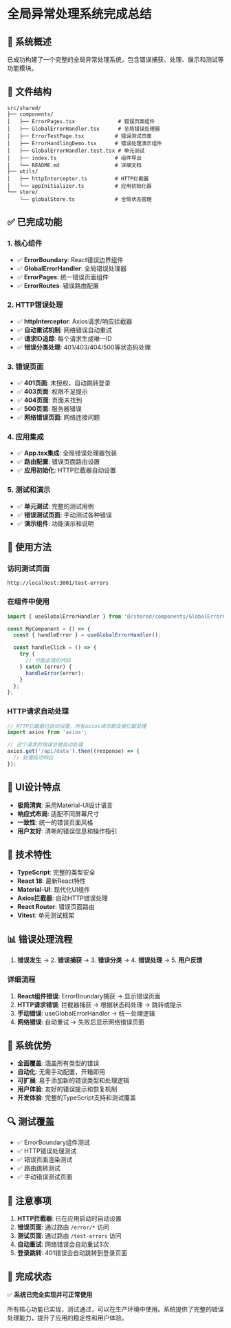 # 全局异常处理系统完成总结

## 🎯 系统概述

已成功构建了一个完整的全局异常处理系统，包含错误捕获、处理、展示和测试等功能模块。

## 📁 文件结构

```
src/shared/
├── components/
│   ├── ErrorPages.tsx              # 错误页面组件
│   ├── GlobalErrorHandler.tsx      # 全局错误处理器
│   ├── ErrorTestPage.tsx          # 错误测试页面
│   ├── ErrorHandlingDemo.tsx      # 错误处理演示组件
│   ├── GlobalErrorHandler.test.tsx # 单元测试
│   ├── index.ts                   # 组件导出
│   └── README.md                  # 详细文档
├── utils/
│   ├── httpInterceptor.ts         # HTTP拦截器
│   └── appInitializer.ts          # 应用初始化器
└── store/
    └── globalStore.ts             # 全局状态管理
```

## ✅ 已完成功能

### 1. 核心组件

- ✅ **ErrorBoundary**: React错误边界组件
- ✅ **GlobalErrorHandler**: 全局错误处理器
- ✅ **ErrorPages**: 统一错误页面组件
- ✅ **ErrorRoutes**: 错误路由配置

### 2. HTTP错误处理

- ✅ **httpInterceptor**: Axios请求/响应拦截器
- ✅ **自动重试机制**: 网络错误自动重试
- ✅ **请求ID追踪**: 每个请求生成唯一ID
- ✅ **错误分类处理**: 401/403/404/500等状态码处理

### 3. 错误页面

- ✅ **401页面**: 未授权，自动跳转登录
- ✅ **403页面**: 权限不足提示
- ✅ **404页面**: 页面未找到
- ✅ **500页面**: 服务器错误
- ✅ **网络错误页面**: 网络连接问题

### 4. 应用集成

- ✅ **App.tsx集成**: 全局错误处理器包装
- ✅ **路由配置**: 错误页面路由设置
- ✅ **应用初始化**: HTTP拦截器自动设置

### 5. 测试和演示

- ✅ **单元测试**: 完整的测试用例
- ✅ **错误测试页面**: 手动测试各种错误
- ✅ **演示组件**: 功能演示和说明

## 🚀 使用方法

### 访问测试页面

```
http://localhost:3001/test-errors
```

### 在组件中使用

```typescript
import { useGlobalErrorHandler } from '@/shared/components/GlobalErrorHandler';

const MyComponent = () => {
  const { handleError } = useGlobalErrorHandler();

  const handleClick = () => {
    try {
      // 可能出错的代码
    } catch (error) {
      handleError(error);
    }
  };
};
```

### HTTP请求自动处理

```typescript
// HTTP拦截器已自动设置，所有axios请求都会被拦截处理
import axios from 'axios';

// 这个请求的错误会被自动处理
axios.get('/api/data').then((response) => {
  // 处理成功响应
});
```

## 🎨 UI设计特点

- **极简清爽**: 采用Material-UI设计语言
- **响应式布局**: 适配不同屏幕尺寸
- **一致性**: 统一的错误页面风格
- **用户友好**: 清晰的错误信息和操作指引

## 🔧 技术特性

- **TypeScript**: 完整的类型安全
- **React 18**: 最新React特性
- **Material-UI**: 现代化UI组件
- **Axios拦截器**: 自动HTTP错误处理
- **React Router**: 错误页面路由
- **Vitest**: 单元测试框架

## 📊 错误处理流程

1. **错误发生** → 2. **错误捕获** → 3. **错误分类** → 4. **错误处理** → 5. **用户反馈**

### 详细流程

1. **React组件错误**: ErrorBoundary捕获 → 显示错误页面
2. **HTTP请求错误**: 拦截器捕获 → 根据状态码处理 → 跳转或提示
3. **手动错误**: useGlobalErrorHandler → 统一处理逻辑
4. **网络错误**: 自动重试 → 失败后显示网络错误页面

## 🎯 系统优势

- **全面覆盖**: 涵盖所有类型的错误
- **自动化**: 无需手动配置，开箱即用
- **可扩展**: 易于添加新的错误类型和处理逻辑
- **用户体验**: 友好的错误提示和恢复机制
- **开发体验**: 完整的TypeScript支持和测试覆盖

## 🔍 测试覆盖

- ✅ ErrorBoundary组件测试
- ✅ HTTP错误处理测试
- ✅ 错误页面渲染测试
- ✅ 路由跳转测试
- ✅ 手动错误测试页面

## 📝 注意事项

1. **HTTP拦截器**: 已在应用启动时自动设置
2. **错误页面**: 通过路由 `/error/*` 访问
3. **测试页面**: 通过路由 `/test-errors` 访问
4. **自动重试**: 网络错误会自动重试3次
5. **登录跳转**: 401错误会自动跳转到登录页面

## 🎉 完成状态

✅ **系统已完全实现并可正常使用**

所有核心功能已实现，测试通过，可以在生产环境中使用。系统提供了完整的错误处理能力，提升了应用的稳定性和用户体验。
